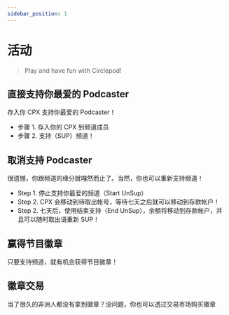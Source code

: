 ```yaml
---
sidebar_position: 1
---
```


# 活动

> Play and have fun with Circlepod!

## 直接支持你最爱的 Podcaster

存入你 CPX 支持你最爱的 Podcaster！

* 步骤 1. 存入你的 CPX 到频道成员
* 步骤 2. 支持（SUP）频道！

## 取消支持 Podcaster

很遗憾，你跟频道的缘分就嘎然而止了。当然，你也可以重新支持频道！

* Step 1. 停止支持你最爱的频道（Start UnSup）
* Step 2. CPX 会移动到待取出帐号，等待七天之后就可以移动到存款帐户！
* Step 2. 七天后，使用结束支持（End UnSup），余额将移动到存款帐户，并且可以随时取出语重新 SUP！

## 赢得节目徽章

只要支持频道，就有机会获得节目徽章！

## 徽章交易

当了很久的非洲人都没有拿到徽章？没问题，你也可以透过交易市场购买徽章
